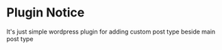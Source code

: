 # Plugin Notice
It's just simple wordpress plugin for adding custom post type beside main post type 
